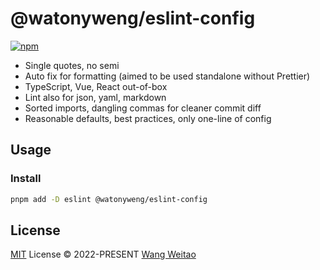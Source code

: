 # @watonyweng/eslint-config

[![npm](https://img.shields.io/npm/v/@watonyweng/eslint-config?color=a1b858&label=)](https://npmjs.com/package/@watonyweng/eslint-config)

- Single quotes, no semi
- Auto fix for formatting (aimed to be used standalone without Prettier)
- TypeScript, Vue, React out-of-box
- Lint also for json, yaml, markdown
- Sorted imports, dangling commas for cleaner commit diff
- Reasonable defaults, best practices, only one-line of config

## Usage

### Install

```bash
pnpm add -D eslint @watonyweng/eslint-config
```

## License

[MIT](./LICENSE) License &copy; 2022-PRESENT [Wang Weitao](https://github.com/watonyweng)
